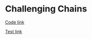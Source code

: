 # Challenging Chains

[Code link](https://github.com/dale-waterworth/ANDCodeChallenges/tree/master/src/main/java/challenging/chains)

[Test link](https://github.com/dale-waterworth/ANDCodeChallenges/tree/master/src/test/java/challenging/chains)
